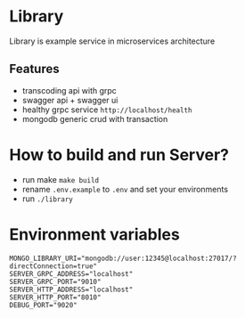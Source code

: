 # Library
Library is example service in microservices architecture

## Features
- transcoding api with grpc
- swagger api + swagger ui
- healthy grpc service `http://localhost/health`
- mongodb generic crud with transaction

# How to build and run Server?
- run make `make build`
- rename `.env.example` to `.env` and set your environments
- run `./library`

# Environment variables

```shell
MONGO_LIBRARY_URI="mongodb://user:12345@localhost:27017/?directConnection=true"
SERVER_GRPC_ADDRESS="localhost"
SERVER_GRPC_PORT="9010"
SERVER_HTTP_ADDRESS="localhost"
SERVER_HTTP_PORT="8010"
DEBUG_PORT="9020"
```